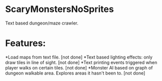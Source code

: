 ScaryMonstersNoSprites
======================

Text based dungeon/maze crawler.

Features:
=========

*Load maps from text file. [not done]
*Text based lighting effects: only draw tiles in line of sight. [not done]
*Text printing events triggered when player walks on certain tiles. [not done]
*Monster AI based on graph of dungeon walkable area. Explores areas it hasn't been to. [not done]

